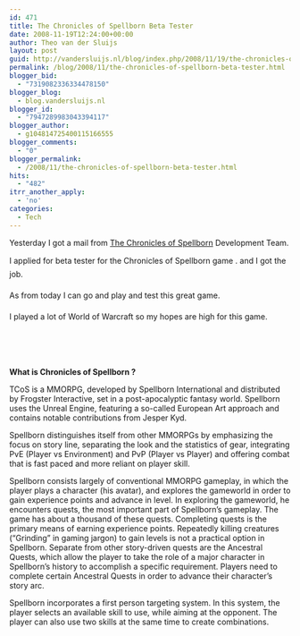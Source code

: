 ```yaml
---
id: 471
title: The Chronicles of Spellborn Beta Tester
date: 2008-11-19T12:24:00+00:00
author: Theo van der Sluijs
layout: post
guid: http://vandersluijs.nl/blog/index.php/2008/11/19/the-chronicles-of-spellborn-beta-tester/
permalink: /blog/2008/11/the-chronicles-of-spellborn-beta-tester.html
blogger_bid:
  - "7319082336334478150"
blogger_blog:
  - blog.vandersluijs.nl
blogger_id:
  - "7947289983043394117"
blogger_author:
  - g104814725400115166555
blogger_comments:
  - "0"
blogger_permalink:
  - /2008/11/the-chronicles-of-spellborn-beta-tester.html
hits:
  - "482"
itrr_another_apply:
  - 'no'
categories:
  - Tech
---
```

Yesterday I got a mail from <a href="http://www.tcos.com/" target="_blank">The Chronicles of Spellborn</a> Development Team.

I applied for beta tester for the Chronicles of Spellborn game . and I got the job.

As from today I can go and play and test this great game.

I played a lot of World of Warcraft so my hopes are high for this game.

&nbsp;

<a name="more"></a>

&nbsp;

**What is Chronicles of Spellborn ?**

TCoS is a MMORPG, developed by Spellborn International and distributed by Frogster Interactive, set in a post-apocalyptic fantasy world. Spellborn uses the Unreal Engine, featuring a so-called European Art approach and contains notable contributions from Jesper Kyd.

Spellborn distinguishes itself from other MMORPGs by emphasizing the focus on story line, separating the look and the statistics of gear, integrating PvE (Player vs Environment) and PvP (Player vs Player) and offering combat that is fast paced and more reliant on player skill.

Spellborn consists largely of conventional MMORPG gameplay, in which the player plays a character (his avatar), and explores the gameworld in order to gain experience points and advance in level. In exploring the gameworld, he encounters quests, the most important part of Spellborn&#8217;s gameplay. The game has about a thousand of these quests. Completing quests is the primary means of earning experience points. Repeatedly killing creatures (&#8220;Grinding&#8221; in gaming jargon) to gain levels is not a practical option in Spellborn. Separate from other story-driven quests are the Ancestral Quests, which allow the player to take the role of a major character in Spellborn&#8217;s history to accomplish a specific requirement. Players need to complete certain Ancestral Quests in order to advance their character&#8217;s story arc.

Spellborn incorporates a first person targeting system. In this system, the player selects an available skill to use, while aiming at the opponent. The player can also use two skills at the same time to create combinations.